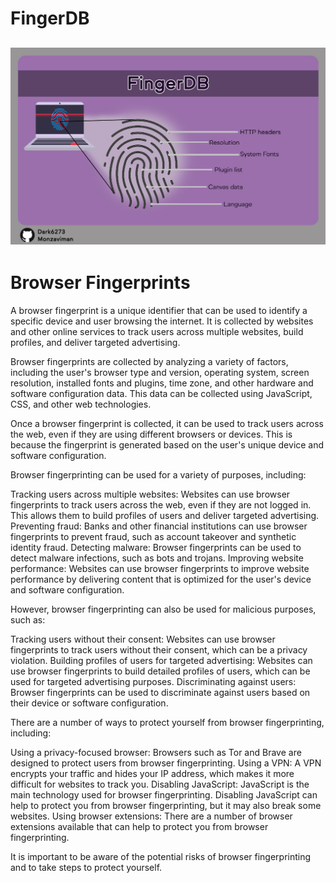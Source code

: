 # FingerDB
![image](https://raw.githubusercontent.com/monzaviman/FingerDB/main/images/FingerDB.jpg)
---------------------------
# Browser Fingerprints
A browser fingerprint is a unique identifier that can be used to identify a specific device and user browsing the internet. It is collected by websites and other online services to track users across multiple websites, build profiles, and deliver targeted advertising.

Browser fingerprints are collected by analyzing a variety of factors, including the user's browser type and version, operating system, screen resolution, installed fonts and plugins, time zone, and other hardware and software configuration data. This data can be collected using JavaScript, CSS, and other web technologies.

Once a browser fingerprint is collected, it can be used to track users across the web, even if they are using different browsers or devices. This is because the fingerprint is generated based on the user's unique device and software configuration.

Browser fingerprinting can be used for a variety of purposes, including:

Tracking users across multiple websites: Websites can use browser fingerprints to track users across the web, even if they are not logged in. This allows them to build profiles of users and deliver targeted advertising.
Preventing fraud: Banks and other financial institutions can use browser fingerprints to prevent fraud, such as account takeover and synthetic identity fraud.
Detecting malware: Browser fingerprints can be used to detect malware infections, such as bots and trojans.
Improving website performance: Websites can use browser fingerprints to improve website performance by delivering content that is optimized for the user's device and software configuration.

However, browser fingerprinting can also be used for malicious purposes, such as:

Tracking users without their consent: Websites can use browser fingerprints to track users without their consent, which can be a privacy violation.
Building profiles of users for targeted advertising: Websites can use browser fingerprints to build detailed profiles of users, which can be used for targeted advertising purposes.
    Discriminating against users: Browser fingerprints can be used to discriminate against users based on their device or software configuration.

There are a number of ways to protect yourself from browser fingerprinting, including:

Using a privacy-focused browser: Browsers such as Tor and Brave are designed to protect users from browser fingerprinting.
Using a VPN: A VPN encrypts your traffic and hides your IP address, which makes it more difficult for websites to track you.
Disabling JavaScript: JavaScript is the main technology used for browser fingerprinting. Disabling JavaScript can help to protect you from browser fingerprinting, but it may also break some websites.
Using browser extensions: There are a number of browser extensions available that can help to protect you from browser fingerprinting.

It is important to be aware of the potential risks of browser fingerprinting and to take steps to protect yourself.

